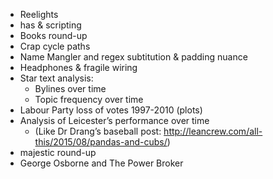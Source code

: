 * Reelights
* has & scripting
* Books round-up
* Crap cycle paths
* Name Mangler and regex subtitution & padding nuance
* Headphones & fragile wiring
* Star text analysis:
    * Bylines over time
    * Topic frequency over time
* Labour Party loss of votes 1997-2010 (plots)
* Analysis of Leicester’s performance over time
    * (Like Dr Drang’s baseball post: http://leancrew.com/all-this/2015/08/pandas-and-cubs/)
* majestic round-up
* George Osborne and The Power Broker
